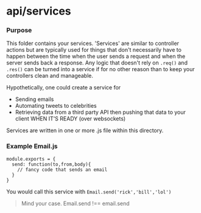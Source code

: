 # api/services
### Purpose
This folder contains your services.  'Services' are similar to controller actions but are typically used for things that don't necessarily have to happen between the time when the user sends a request and when the server sends back a response.  Any logic that doesn't rely on `.req()` and `.res()` can be turned into a service if for no other reason than to keep your controllers clean and manageable.

Hypothetically, one could create a service for

- Sending emails
- Automating tweets to celebrities
- Retrieving data from a third party API then pushing that data to your client WHEN IT'S READY (over websockets)

Services are written in one or more .js file within this directory.


### Example Email.js

```
module.exports = {
  send: function(to,from,body){
    // fancy code that sends an email
  }
}

```

You would call this service with ` Email.send('rick','bill','lol') `


> Mind your case.  Email.send !== email.send



<docmeta name="displayName" value="services">

